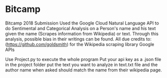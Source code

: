 # Bitcamp
Bitcamp 2018 Submission
Used the Google Cloud Natural Language API to do Sentimental and Categorical Analysis on a Person's name and his text given the name (Scrapes information from Wikipedia) or text.
Through this analysis, possible bias in their writings can be found. 
All due credits to:
(https://github.com/goldsmith) for the Wikipedia scraping library
Google APIs


Use Project.py to execute the whole program
Put your api key as a .json file in the project folder
put the text you want to analyze in text.txt file and the author name when asked should match the name from their wikipedia page. 
